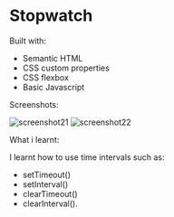 # Stopwatch

Built with:

- Semantic HTML
- CSS custom properties
- CSS flexbox
- Basic Javascript



Screenshots:

![screenshot21](https://user-images.githubusercontent.com/106917702/208302363-d07d9146-f51e-49a2-a044-e0f3f0751828.png)
![screenshot22](https://user-images.githubusercontent.com/106917702/208302360-2e256bfd-f23b-4d8a-a208-01e8e86fdd58.png)



What i learnt:

I learnt how to use time intervals such as: 
- setTimeout()
- setInterval()
- clearTimeout()
- clearInterval().

